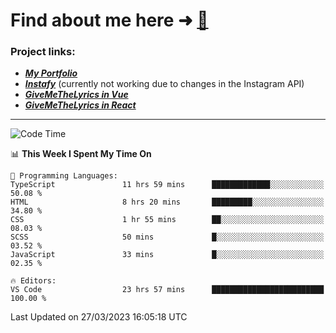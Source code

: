 # Find about me here ➜ [🧑](https://pauabella.dev)

### Project links:
- ***[My Portfolio](https://pauabella.dev)***
- ***[Instafy](https://instafy.me)*** (currently not working due to changes in the Instagram API)
- ***[GiveMeTheLyrics in Vue](https://lyrics.pauabella.dev)***
- ***[GiveMeTheLyrics in React](https://pauabella.dev/GiveMeTheLyrics)***

---
<!--START_SECTION:waka-->
![Code Time](http://img.shields.io/badge/Code%20Time-2%2C035%20hrs%2038%20mins-blue)

📊 **This Week I Spent My Time On** 

```text
💬 Programming Languages: 
TypeScript               11 hrs 59 mins      █████████████░░░░░░░░░░░░   50.08 % 
HTML                     8 hrs 20 mins       █████████░░░░░░░░░░░░░░░░   34.80 % 
CSS                      1 hr 55 mins        ██░░░░░░░░░░░░░░░░░░░░░░░   08.03 % 
SCSS                     50 mins             █░░░░░░░░░░░░░░░░░░░░░░░░   03.52 % 
JavaScript               33 mins             █░░░░░░░░░░░░░░░░░░░░░░░░   02.35 % 

🔥 Editors: 
VS Code                  23 hrs 57 mins      █████████████████████████   100.00 % 
```


 Last Updated on 27/03/2023 16:05:18 UTC
<!--END_SECTION:waka-->
